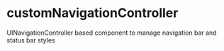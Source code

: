 # customNavigationController
UINavigationController based component to manage navigation bar and status bar styles
